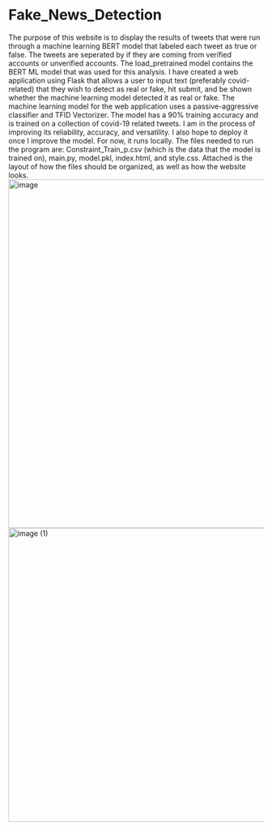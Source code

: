 # Fake_News_Detection
The purpose of this website is to display the results of tweets that were run through a machine learning BERT model that labeled each tweet as true or false. The tweets are seperated by if they are coming from verified accounts or unverified accounts. 
The load_pretrained model contains the BERT ML model that was used for this analysis. 
I have created a web application using Flask that allows a user to input text (preferably covid-related) that they wish to detect as real or fake, hit submit, and be shown whether the machine learning model detected it as real or fake. The machine learning model for the web application uses a passive-aggressive classifier and TFID Vectorizer. The model has a 90% training accuracy and is trained on a collection of covid-19 related tweets. I am in the process of improving its reliability, accuracy, and versatility. I also hope to deploy it once I improve the model. For now, it runs locally. 
The files needed to run the program are: Constraint_Train_p.csv (which is the data that the model is trained on), main.py, model.pkl, index.html, and  style.css.
Attached is the layout of how the files should be organized, as well as how the website looks. 
<img width="688" alt="image" src="https://user-images.githubusercontent.com/92758174/179439139-3a530c99-622b-4f27-9cc7-7b2f6dad71d6.png">
<img width="580" alt="image (1)" src="https://user-images.githubusercontent.com/92758174/179439146-bb78b212-a6e5-4709-a557-a85aa1316795.png">
